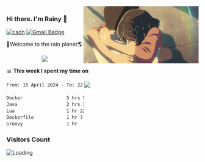 <img  align='right' height="150" src="https://github.com/LikeRainDay/LikeRainDay/blob/master/pic/img_rain_1.gif?raw=true">



### Hi there. I'm Rainy :lemon:

[![csdn](https://img.shields.io/badge/-csdn-c14438?style=flat-square&logo=c&logoColor=white)](https://blog.csdn.net/qq_15807167)
[![Gmail Badge](https://img.shields.io/badge/-gmail-c14438?style=flat-square&logo=Gmail&logoColor=white&link=mailto:houshuai0816@gmail.com)](mailto:houshuai0816@gmail.com)

🚀Welcome to the rain planet🌎

<center>
<img align='center'  src="https://source.unsplash.com/user/rainyhehe/likes">
</center>

📊 **This week I spent my time on**

<img align='right'   width="300" src="https://github-readme-stats.vercel.app/api?username=LikeRainDay&show_icons=true&title_color=fff&icon_color=79ff97&text_color=9f9f9f&bg_color=151515&count_private=true">

<!--START_SECTION:waka-->

```txt
From: 15 April 2024 - To: 22 April 2024

Docker                5 hrs 5 mins    ████████▒░░░░░░░░░░░░░░░░   32.87 %
Java                  2 hrs 3 mins    ███▒░░░░░░░░░░░░░░░░░░░░░   13.29 %
Lua                   1 hr 22 mins    ██▒░░░░░░░░░░░░░░░░░░░░░░   08.89 %
Dockerfile            1 hr 7 mins     █▓░░░░░░░░░░░░░░░░░░░░░░░   07.22 %
Groovy                1 hr            █▓░░░░░░░░░░░░░░░░░░░░░░░   06.53 %
```

<!--END_SECTION:waka-->

### Visitors Count
<img align="left" src = "https://profile-counter.glitch.me/LikeRainDay/count.svg" alt ="Loading">
